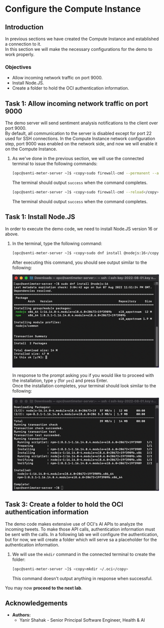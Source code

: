 # Configure the Compute Instance

## Introduction

In previous sections we have created the Compute Instance and established a connection to it.  
In this section we will make the necessary configurations for the demo to work properly.

### Objectives

* Allow incoming network traffic on port 9000.
* Install Node.JS.
* Create a folder to hold the OCI authentication information.

## Task 1: Allow incoming network traffic on port 9000

The demo server will send sentiment analysis notifications to the client over port 9000.  
By default, all communication to the server is disabled except for port 22 used for SSH connections.
In the Compute Instance network configuration step, port 9000 was enabled on the network side, and now we will enable it on the Compute Instance.  

1. As we've done in the previous section, we will use the connected terminal to issue the following commands:

    ```bash
    [opc@senti-meter-server ~]$ <copy>sudo firewall-cmd --permanent --add-port=9000/tcp</copy>
    ```

    The terminal should output `success` when the command completes.

    ```bash
    [opc@senti-meter-server ~]$ <copy>sudo firewall-cmd --reload</copy>
    ```

    The terminal should output `success` when the command completes.

## Task 1: Install Node.JS

In order to execute the demo code, we need to install Node.JS version 16 or above.

1. In the terminal, type the following command:

    ```bash
    [opc@senti-meter-server ~]$ <copy>sudo dnf install @nodejs:16</copy>
    ```

   After executing this command, you should see output similar to the following:

   ![Install Node.JS command result](images/install-node-js-command-output.png "Install Node.JS command result")

   In response to the prompt asking you if you would like to proceed with the installation, type `y` (for `yes`) and press Enter.  
   Once the installation completes, your terminal should look similar to the following:

   ![Install Node.JS command result](images/node-js-install-complete.png "Install Node.JS command result")

## Task 3: Create a folder to hold the OCI authentication information

The demo code makes extensive use of OCI's AI APIs to analyze the incoming tweets. To make those API calls, authentication information must be sent with the calls. In a following lab we will configure the authentication, but for now, we will create a folder which will serve sa a placeholder for the authentication information.

1. We will use the `mkdir` command in the connected terminal to create the folder:

    ```bash
    [opc@senti-meter-server ~]$ <copy>mkdir ~/.oci</copy>
    ```

    This command doesn't output anything in response when successful.

You may now **proceed to the next lab**.

## Acknowledgements

* **Authors:**
	* Yanir Shahak - Senior Principal Software Engineer, Health & AI